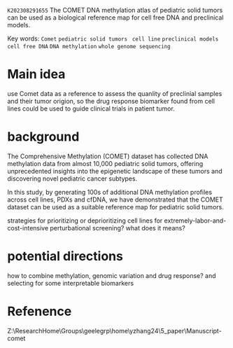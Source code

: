  `K202308291655` The COMET DNA methylation atlas of pediatric solid tumors can be used as a biological reference map for cell free DNA and preclinical models. 
 
 Key words: `Comet` `pediatric solid tumors ` `cell line` `preclinical models` `cell free DNA` `DNA methylation` `whole genome sequencing`
 
 
# Main idea

use Comet data as a reference to assess the quanlity of preclinial samples and their tumor origion, so the drug response biomarker found from cell lines could be used to 
guide clinical trials in patient tumor.

# background
The Comprehensive Methylation (COMET) dataset has collected DNA methylation data from almost 10,000 pediatric solid tumors, offering unprecedented insights into the epigenetic landscape of these tumors and discovering novel pediatric cancer subtypes. 

In this study, by generating 100s of additional DNA methylation profiles across cell lines, PDXs and cfDNA, we have demonstrated that the COMET dataset can be used as a suitable reference map for pediatric solid tumors. 

strategies for prioritizing or deprioritizing cell lines for extremely-labor-and-cost-intensive perturbational screening? what does it means?

# potential directions
how to combine methylation, genomic variation and drug response? and selecting for some interpretable biomarkers

# Refenence 
Z:\ResearchHome\Groups\geelegrp\home\yzhang24\5_paper\Manuscript-comet

